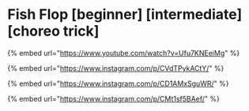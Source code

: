 # Fish Flop \[beginner] \[intermediate] \[choreo trick]

{% embed url="https://www.youtube.com/watch?v=Ufu7KNEeiMg" %}

{% embed url="https://www.instagram.com/p/CVdTPykACtY/" %}

{% embed url="https://www.instagram.com/p/CD1AMxSguWR/" %}

{% embed url="https://www.instagram.com/p/CMt1sf5BAef/" %}
